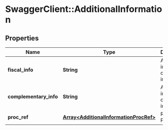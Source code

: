 # SwaggerClient::AdditionalInformation

## Properties
Name | Type | Description | Notes
------------ | ------------- | ------------- | -------------
**fiscal_info** | **String** | Additional information of fiscal interest | [optional] 
**complementary_info** | **String** | Additional information of user interest | [optional] 
**proc_ref** | [**Array&lt;AdditionalInformationProcRef&gt;**](AdditionalInformationProcRef.md) | Referenced Process | [optional] 


